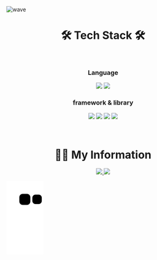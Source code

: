 ![wave](https://capsule-render.vercel.app/api?type=wave&color=8e503d&height=300&text=JinSungLee&fontColor=fff)

<h1 align="center">🛠 Tech Stack 🛠</h1>
<br>

<div align="center">  
   <h3 align="center">Language</h3>
   <img src="https://img.shields.io/badge/Javascript-E6B91E?style=for-the-badge&logo=Javascript&logoColor=white">
   <img src="https://img.shields.io/badge/typescript-0769AD?style=for-the-badge&logo=typescript&logoColor=white">
  
   <h3 align="center">framework & library</h3>
   <img src="https://img.shields.io/badge/react-61DAFB?style=for-the-badge&logo=react&logoColor=black">
   <img src="https://img.shields.io/badge/next.js-181717?style=for-the-badge&logo=next.js&logoColor=white">
   <img src="https://img.shields.io/badge/tailwindcss-0F172A?style=for-the-badge&logo=tailwindcss">
   <img src="https://img.shields.io/badge/react_query-0F172A?style=for-the-badge&logo=react-query">
   
  
</div>

<br>
<br>
<h1 align="center">🧑‍💻 My Information</h1>
<div align="center">  
  <a href="https://velog.io/@milkyway">
    <img src="https://img.shields.io/badge/Tech%20Blog-11B48A?style=flat-square&logo=Vimeo&logoColor=white&link=https://velog.io/@woo0_hooo"/>
  </a>
<!--   <a href="https://www.instagram.com/chewbacca.96/">
    <img src="https://img.shields.io/badge/Instagram-E4405F?style=flat-square&logo=Instagram&logoColor=white&link=https://www.instagram.com/woo0_hooo/"/>
  </a> -->
  <a href="mailto:caifornialove.96@gmail.com">
    <img src="https://img.shields.io/badge/Gmail-d14836?style=flat-square&logo=Gmail&logoColor=white&link=viliketh1s98@naver.com"/>
  </a>
</div>

![Snake animation](https://github.com/CaliforniaLuv/CaliforniaLuv/blob/output/github-contribution-grid-snake.svg)
